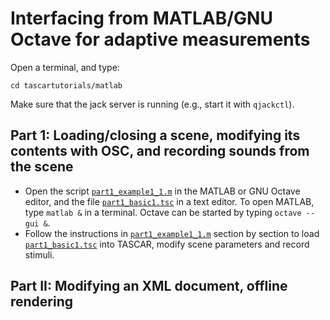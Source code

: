 # Interfacing from MATLAB/GNU Octave for adaptive measurements

Open a terminal, and type:
```
cd tascartutorials/matlab
```
Make sure that the jack server is running (e.g., start it with `qjackctl`).

## Part 1: Loading/closing a scene, modifying its contents with OSC, and recording sounds from the scene

- Open the script [`part1_example1_1.m`](part1_example1_1.m) in the MATLAB or GNU Octave editor, and the file
[`part1_basic1.tsc`](part1_basic1.tsc) in a text editor. To open MATLAB, type `matlab &` in a terminal. Octave
can be started by typing `octave --gui &`.
- Follow the instructions in [`part1_example1_1.m`](part1_example1_1.m) section by section to load [`part1_basic1.tsc`](part1_basic1.tsc) into TASCAR,
modify scene parameters and record stimuli.

## Part II: Modifying an XML document, offline rendering
